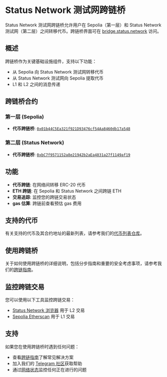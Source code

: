 # Status Network 测试网跨链桥

Status Network 测试网跨链桥允许用户在 Sepolia（第一层）和 Status Network 测试网（第二层）之间转移代币。跨链桥界面可在 [bridge.status.network](https://bridge.status.network) 访问。

## 概述

跨链桥作为关键基础设施组件，支持以下功能：
- 从 Sepolia 向 Status Network 测试网转移代币
- 从 Status Network 测试网向 Sepolia 提取代币
- L1 和 L2 之间的消息传递

## 跨链桥合约

### 第一层 (Sepolia)
- **代币跨链桥**: [`0x01b44C5Ea321f921D93476cf54Aa8460db17a548`](https://sepolia.etherscan.io/address/0x01b44C5Ea321f921D93476cf54Aa8460db17a548)

### 第二层 (Status Network)
- **代币跨链桥**: [`0xbC7f9571152a8e21942b2aEa4831a27f1149af19`](https://sepoliascan.status.network/address/0xbC7f9571152a8e21942b2aEa4831a27f1149af19)

## 功能

- **代币跨链**: 在网络间转移 ERC-20 代币
- **ETH 跨链**: 在 Sepolia 和 Status Network 之间跨链 ETH
- **交易追踪**: 监控您的跨链交易状态
- **gas 估算**: 跨链前查看预估 gas 费用

## 支持的代币

有关支持的代币及其合约地址的最新列表，请参考我们的[代币列表仓库](https://github.com/status-im/status-network-token-list)。

## 使用跨链桥

关于如何使用跨链桥的详细说明，包括分步指南和重要的安全考虑事项，请参考我们的[跨链指南](../general-info/bridge/bridging-testnet.md)。

## 监控跨链交易

您可以使用以下工具监控跨链交易：
- [Status Network 浏览器](https://sepoliascan.status.network) 用于 L2 交易
- [Sepolia Etherscan](https://sepolia.etherscan.io) 用于 L1 交易

## 支持

如果您在使用跨链桥时遇到任何问题：
- 查看[跨链指南](../general-info/bridge/bridging-testnet.md)了解常见解决方案
- 加入我们的 [Telegram 社区](https://t.me)获取帮助
- 通过[网络状态](https://health.status.network)监控任何正在进行的问题
